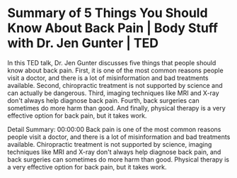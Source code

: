 # Summary of 5 Things You Should Know About Back Pain | Body Stuff with Dr. Jen Gunter | TED

In this TED talk, Dr. Jen Gunter discusses five things that people should know about back pain. First, it is one of the most common reasons people visit a doctor, and there is a lot of misinformation and bad treatments available. Second, chiropractic treatment is not supported by science and can actually be dangerous. Third, imaging techniques like MRI and X-ray don't always help diagnose back pain. Fourth, back surgeries can sometimes do more harm than good. And finally, physical therapy is a very effective option for back pain, but it takes work.

Detail Summary: 
00:00:00
Back pain is one of the most common reasons people visit a doctor, and there is a lot of misinformation and bad treatments available. Chiropractic treatment is not supported by science, imaging techniques like MRI and X-ray don't always help diagnose back pain, and back surgeries can sometimes do more harm than good. Physical therapy is a very effective option for back pain, but it takes work.

